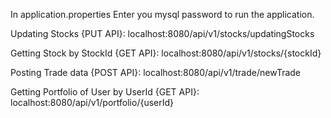 In application.properties
Enter you mysql password to run the application.

Updating Stocks {PUT API}: localhost:8080/api/v1/stocks/updatingStocks

Getting Stock by StockId {GET API}: localhost:8080/api/v1/stocks/{stockId}

Posting Trade data {POST API}: localhost:8080/api/v1/trade/newTrade

Getting Portfolio of User by UserId {GET API}: localhost:8080/api/v1/portfolio/{userId}
